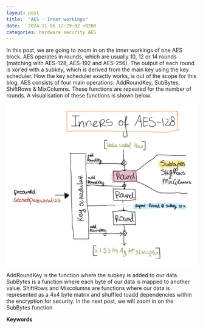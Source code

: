 ```yaml
---
layout: post
title:  "AES - Inner workings"
date:   2024-11-06 12:29:02 +0200
categories: hardware security AES  
---
```


In this post, we are going to zoom in on the inner workings of one AES block. AES operates in rounds, which are usually 10, 12 or 14 rounds (matching with AES-128, AES-192 and AES-256). The output of each round is xor’ed with a subkey, which is derived from the main key using the key scheduler. How the key scheduler exactly works, is out of the scope for this blog.
AES consists of four main operations: AddRoundKey, SubBytes, ShiftRows & MixColumns. These functions are repeated for the number of rounds. A visualisation of these functions is shown below.

![image](/assets/images/AESinners.png) 

AddRoundKey is the function where the subkey is added to our data. SubBytes is a function where each byte of our data is mapped to another value. ShiftRows and Mixcolumns are functions where our data is represented as a 4x4 byte matrix and shuffled toadd dependencies within the encryption for security. In the next post, we will zoom in on the SubBytes function


<b>Keywords</b>
